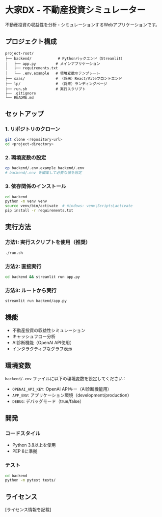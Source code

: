 # 大家DX - 不動産投資シミュレーター

不動産投資の収益性を分析・シミュレーションするWebアプリケーションです。

## プロジェクト構成

```
project-root/
├── backend/            # Pythonバックエンド（Streamlit）
│   ├── app.py         # メインアプリケーション
│   ├── requirements.txt
│   └── .env.example   # 環境変数のテンプレート
├── saas/              # （将来）React/Viteフロントエンド
├── lp/                # （将来）ランディングページ
├── run.sh             # 実行スクリプト
├── .gitignore
└── README.md
```

## セットアップ

### 1. リポジトリのクローン

```bash
git clone <repository-url>
cd <project-directory>
```

### 2. 環境変数の設定

```bash
cp backend/.env.example backend/.env
# backend/.env を編集して必要な値を設定
```

### 3. 依存関係のインストール

```bash
cd backend
python -m venv venv
source venv/bin/activate  # Windows: venv\Scripts\activate
pip install -r requirements.txt
```

## 実行方法

### 方法1: 実行スクリプトを使用（推奨）

```bash
./run.sh
```

### 方法2: 直接実行

```bash
cd backend && streamlit run app.py
```

### 方法3: ルートから実行

```bash
streamlit run backend/app.py
```

## 機能

- 不動産投資の収益性シミュレーション
- キャッシュフロー分析
- AI診断機能（OpenAI API使用）
- インタラクティブなグラフ表示

## 環境変数

`backend/.env` ファイルに以下の環境変数を設定してください：

- `OPENAI_API_KEY`: OpenAI APIキー（AI診断機能用）
- `APP_ENV`: アプリケーション環境（development/production）
- `DEBUG`: デバッグモード（true/false）

## 開発

### コードスタイル

- Python 3.8以上を使用
- PEP 8に準拠

### テスト

```bash
cd backend
python -m pytest tests/
```

## ライセンス

[ライセンス情報を記載]